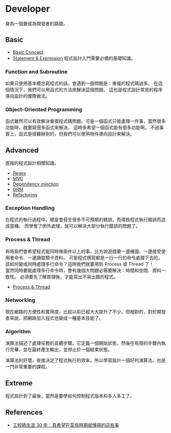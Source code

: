 # Developer

身為一個要成為開發者的路圖。

## Basic

* [Basic Concept](basic-concept.md)
* [Statement & Expression](statement-n-expression.md)
程式設計入門需要必備的基礎知識。

### Function and Subroutine

如果只使用基本概念寫程式的話，會遇到一個問題是：重複的程式碼過多。
在這個情況下，我們可以用函式的方法來解決這個問題。
這也是程式設計常見的程序導向設計的實際做法。

### Object-Oriented Programming

函式雖然可以有效解決重複程式碼問題，可是一個函式只能處理一件事，當然很多功能時，就要寫很多函式來解決。
這時多希望一個函式能有很多功能啊。
不過事實上，函式是很難辦到的，但我們可以使用物件導向設計來解決。

## Advanced

進階的程式設計相關知識。

* [Regex](regex.md)
* [MVC](mvc.md)
* [Dependency injection](di.md)
* [ORM](orm.md)
* [Refactoring](refactoring.md)

### Exception Handling

在程式的執行過程中，總是會發生很多不可預期的錯誤，而導致程式執行錯誤而造成當機。
而學會了例外處理，就可以解決大部分執行錯誤的問題了。

### Process & Thread

有時我們會希望程式能同時做兩件以上的事，比方說遊戲要一邊繪圖、一邊接受使用者命令、一邊讀取關卡資料。
可是程式撰寫都是一行一行的命令處理下去的，該如何變成同時處理多行命令？這時我們就要用到 Process 或 Thread 了！  
當然同時要能處理多行命令時，會有幾個大問題必需要解決：時間和空間、資料一致性。
必須要先了解原理後，才能寫出不易出錯的程式。

* [Process & Thread](process-n-thread.md)

### Networking

現在網路的方便性和實用度，比起以前已經大大提升了不少。但相對的，對於開發者來說，把網路加入程式也變成一種基本技能了。

### Algorithm

演算法描述了處理任務的具體步驟。它定義一個開始狀態，然後在有限的步驟內執行完畢，並在最終產生輸出，並停止於一個結束狀態。

演算法的好壞，直接決定了程式執行的效率。所以學習設計一個好的演算法，也是一門非常重要的課程。

## Extreme

程式設計到了最後，當然是要學如何控制程式版本和多人多工了。

## References

* [工程師生涯 30 年：真希望在菜鳥時期就懂得的這些事](https://buzzorange.com/techorange/2016/02/15/lessons-from-my-lifetime-of-being-a-programmer-during-30-years/)
